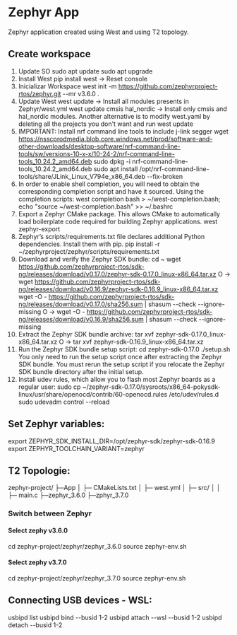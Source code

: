 # Zephyr App

Zephyr application created using West and using T2 topology.

## Create workspace

1. Update SO
    sudo apt update
    sudo apt upgrade
2. Install West
    pip install west -> Reset console    
3. Inicializar Workspace
    west init -m https://github.com/zephyrproject-rtos/zephyr.git --mr v3.6.0 .
4. Update West
    west update -> Install all modules presents in Zephyr/west.yml
    west update cmsis hal_nordic -> Install only cmsis and hal_nordic modules.
    Another alternative is to modify west.yaml by deleting all the projects you don't want and run west update
5. IMPORTANT: Install nrf command line tools to include j-link segger
    wget https://nsscprodmedia.blob.core.windows.net/prod/software-and-other-downloads/desktop-software/nrf-command-line-tools/sw/versions-10-x-x/10-24-2/nrf-command-line-tools_10.24.2_amd64.deb
    sudo dpkg -i nrf-command-line-tools_10.24.2_amd64.deb
    sudo apt install /opt/nrf-command-line-tools/share/JLink_Linux_V794e_x86_64.deb --fix-broken
6. In order to enable shell completion, you will need to obtain the corresponding completion script and have it sourced. Using the completion scripts:
    west completion bash > ~/west-completion.bash; echo "source ~/west-completion.bash" >> ~/.bashrc
7. Export a Zephyr CMake package. This allows CMake to automatically load boilerplate code required for building Zephyr applications.
    west zephyr-export
8. Zephyr’s scripts/requirements.txt file declares additional Python dependencies. Install them with pip.
    pip install -r ~/zephyrproject/zephyr/scripts/requirements.txt
9. Download and verify the Zephyr SDK bundle:
    cd ~
    wget https://github.com/zephyrproject-rtos/sdk-ng/releases/download/v0.17.0/zephyr-sdk-0.17.0_linux-x86_64.tar.xz
    O ->  wget https://github.com/zephyrproject-rtos/sdk-ng/releases/download/v0.16.9/zephyr-sdk-0.16.9_linux-x86_64.tar.xz
    wget -O - https://github.com/zephyrproject-rtos/sdk-ng/releases/download/v0.17.0/sha256.sum | shasum --check --ignore-missing
    O -> wget -O - https://github.com/zephyrproject-rtos/sdk-ng/releases/download/v0.16.9/sha256.sum | shasum --check --ignore-missing
10. Extract the Zephyr SDK bundle archive:
    tar xvf zephyr-sdk-0.17.0_linux-x86_64.tar.xz
    O -> tar xvf zephyr-sdk-0.16.9_linux-x86_64.tar.xz
11. Run the Zephyr SDK bundle setup script:
    cd zephyr-sdk-0.17.0
    ./setup.sh
    You only need to run the setup script once after extracting the Zephyr SDK bundle.
    You must rerun the setup script if you relocate the Zephyr SDK bundle directory after the initial setup.
12. Install udev rules, which allow you to flash most Zephyr boards as a regular user:
    sudo cp ~/zephyr-sdk-0.17.0/sysroots/x86_64-pokysdk-linux/usr/share/openocd/contrib/60-openocd.rules /etc/udev/rules.d
    sudo udevadm control --reload

## Set Zephyr variables:
export ZEPHYR_SDK_INSTALL_DIR=/opt/zephyr-sdk/zephyr-sdk-0.16.9
export ZEPHYR_TOOLCHAIN_VARIANT=zephyr

## T2 Topologie:
zephyr-project/
├─App
│    ├─ CMakeLists.txt
│    ├─ west.yml
│    ├─ src/
│    │  ├─ main.c
├─zephyr_3.6.0
├─zphyr_3.7.0

### Switch between Zephyr

#### Select zephy v3.6.0
cd zephyr-project/zephyr/zephyr_3.6.0
source zephyr-env.sh

#### Select zephy v3.7.0
cd zephyr-project/zephyr/zephyr_3.7.0
source zephyr-env.sh

## Connecting USB devices - WSL:
usbipd list
usbipd bind --busid 1-2
usbipd attach --wsl --busid 1-2
usbipd detach --busid 1-2


